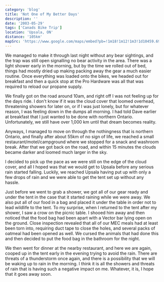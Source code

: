 ```yaml
---
category: 'blog'
title: 'Not One of My Better Days'
description: ''
date: '2003-05-29'
tags: ['Canads Bike Trip']
location: 'Upsala, ON'
distance: '105km'
mapSrc: 'https://www.google.com/maps/embed?pb=!1m18!1m12!1m3!1d10459.69288675885!2d-90.48035985729283!3d49.050083418906254!2m3!1f0!2f0!3f0!3m2!1i1024!2i768!4f13.1!3m3!1m2!1s0x52a0e9d30ff2754f%3A0xec2b0d7373d806fe!2sUpsala%2C%20ON!5e0!3m2!1sen!2sca!4v1609174838101!5m2!1sen!2sca'
---
```

We managed to make it through last night without any bear sightings, and the trap was still open signalling no bear activity in the area. There was a light shower early in the morning, but by the time we rolled out of bed, things had mostly dried up making packing away the gear a much easier routine. Once everything was loaded onto the bikes, we headed out for breakfast and then a quick stop at the Pro Hardware was all that was required to reload our propane supply.

We finally got on the road around 10am, and right off I was not feeling up for the days ride. I don't know if it was the cloud cover that loomed overhead, threatening showers for later on, or if I was just lonely, but for whatever reason, I was feeling down in the dumps all morning. I had told Dave earlier at breakfast that I just wanted to be done with northern Ontario. Unfortunately, we still have over 1,000 km until that dream becomes reality.

Anyways, I managed to move on through the nothingness that is northern Ontario, and finally after about 55km of no sign of life, we reached a small restaurant/motel/campground where we stopped for a snack and washroom break. After that we got back on the road, and within 15 minutes the clouds became darker and loomed much larger in the sky.

I decided to pick up the pace as we were still on the edge of the cloud cover, and all I hoped was that we would get to Upsala before any serious rain started falling. Luckily, we reached Upsala having put up with only a few drops of rain and we were able to get the tent set up without any hassle.

Just before we went to grab a shower, we got all of our gear ready and under the tent in the case that it started raining while we were away. We also put all of our food in a bag and placed it under the table in order not to lead wildlife to the tent. To my surprise, when I returned to the tent after my shower, I saw a crow on the picnic table. I shooed him away and then noticed that the food bag had been apart with a Vector bar lying open on the ground. Close inspection revealed that all of our MEC meals had at least been torn into, requiring duct tape to close the holes, and several packs of oatmeal had been opened as well. We cursed the animals that had done this and then decided to put the food bag in the bathroom for the night.

We then went for dinner at the nearby restaurant, and here we are again, cooped up in the tent early in the evening trying to avoid the rain. There are threats of a thunderstorm once again, and there is a possibility that we will be waking up to rain in the morning. I think it is all the showers and threats of rain that is having such a negative impact on me. Whatever, it is, I hope that it goes away soon.